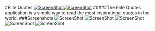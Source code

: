 #Elite Quotes
[![ScreenShot](http://i.imgur.com/soHGmCY.png?2)]()[![ScreenShot](http://i.imgur.com/c6V93y3.png?1)](https://play.google.com/store/apps/details?id=com.elitequotes)
#####The Elite Quotes application is a simple way to read the most inspirational quotes in the world.
###Screenshots
![ScreenShot](http://i.imgur.com/qaQyXn8.png)
![ScreenShot](http://i.imgur.com/Yuu6K5O.png)
![ScreenShot](http://i.imgur.com/reIOrJQ.png)
![ScreenShot](http://i.imgur.com/TpMgJCZ.png)
![ScreenShot](http://i.imgur.com/et8AOlu.png)
